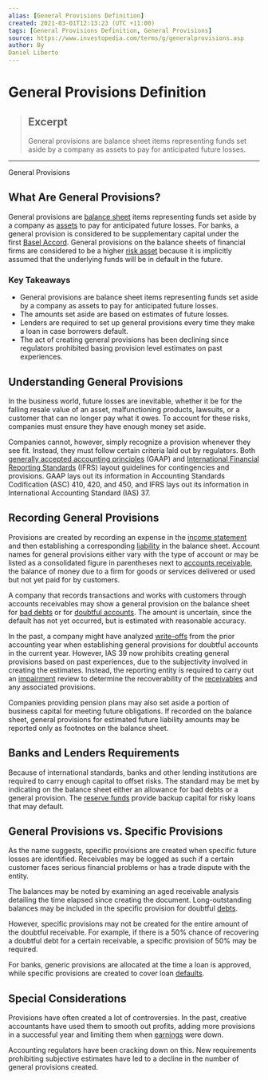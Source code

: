 ```yaml
---
alias: [General Provisions Definition]
created: 2021-03-01T12:13:23 (UTC +11:00)
tags: [General Provisions Definition, General Provisions]
source: https://www.investopedia.com/terms/g/generalprovisions.asp
author: By
Daniel Liberto
---
```


# General Provisions Definition

> ## Excerpt
> General provisions are balance sheet items representing funds set aside by a company as assets to pay for anticipated future losses.

---

General Provisions
## What Are General Provisions?

General provisions are [balance sheet](https://www.investopedia.com/terms/b/balancesheet.asp) items representing funds set aside by a company as [assets](https://www.investopedia.com/terms/a/asset.asp) to pay for anticipated future losses. For banks, a general provision is considered to be supplementary capital under the first [Basel Accord](https://www.investopedia.com/terms/b/basel_accord.asp). General provisions on the balance sheets of financial firms are considered to be a higher [risk asset](https://www.investopedia.com/terms/r/risk-asset.asp) because it is implicitly assumed that the underlying funds will be in default in the future.

### Key Takeaways

-   General provisions are balance sheet items representing funds set aside by a company as assets to pay for anticipated future losses.
-   The amounts set aside are based on estimates of future losses.
-   Lenders are required to set up general provisions every time they make a loan in case borrowers default.
-   The act of creating general provisions has been declining since regulators prohibited basing provision level estimates on past experiences.

## Understanding General Provisions

In the business world, future losses are inevitable, whether it be for the falling resale value of an asset, malfunctioning products, lawsuits, or a customer that can no longer pay what it owes. To account for these risks, companies must ensure they have enough money set aside.

Companies cannot, however, simply recognize a provision whenever they see fit. Instead, they must follow certain criteria laid out by regulators. Both [generally accepted accounting principles](https://www.investopedia.com/terms/g/gaap.asp) (GAAP) and [International Financial Reporting Standards](https://www.investopedia.com/terms/i/ifrs.asp) (IFRS) layout guidelines for contingencies and provisions. GAAP lays out its information in Accounting Standards Codification (ASC) 410, 420, and 450, and IFRS lays out its information in International Accounting Standard (IAS) 37.

## Recording General Provisions

Provisions are created by recording an expense in the [income statement](https://www.investopedia.com/terms/i/incomestatement.asp) and then establishing a corresponding [liability](https://www.investopedia.com/terms/l/liability.asp) in the balance sheet. Account names for general provisions either vary with the type of account or may be listed as a consolidated figure in parentheses next to [accounts receivable](https://www.investopedia.com/terms/a/accountsreceivable.asp), the balance of money due to a firm for goods or services delivered or used but not yet paid for by customers.

A company that records transactions and works with customers through accounts receivables may show a general provision on the balance sheet for [bad debts](https://www.investopedia.com/terms/b/baddebt.asp) or for [doubtful accounts](https://www.investopedia.com/terms/a/allowancefordoubtfulaccounts.asp). The amount is uncertain, since the default has not yet occurred, but is estimated with reasonable accuracy.

In the past, a company might have analyzed [write-offs](https://www.investopedia.com/terms/w/write-off.asp) from the prior accounting year when establishing general provisions for doubtful accounts in the current year. However, IAS 39 now prohibits creating general provisions based on past experiences, due to the subjectivity involved in creating the estimates. Instead, the reporting entity is required to carry out an [impairment](https://www.investopedia.com/terms/i/impairment.asp) review to determine the recoverability of the [receivables](https://www.investopedia.com/terms/r/receivables.asp) and any associated provisions.

Companies providing pension plans may also set aside a portion of business capital for meeting future obligations. If recorded on the balance sheet, general provisions for estimated future liability amounts may be reported only as footnotes on the balance sheet.

## Banks and Lenders Requirements

Because of international standards, banks and other lending institutions are required to carry enough capital to offset risks. The standard may be met by indicating on the balance sheet either an allowance for bad debts or a general provision. The [reserve funds](https://www.investopedia.com/terms/r/reservefund.asp) provide backup capital for risky loans that may default.

## General Provisions vs. Specific Provisions

As the name suggests, specific provisions are created when specific future losses are identified. Receivables may be logged as such if a certain customer faces serious financial problems or has a trade dispute with the entity.

The balances may be noted by examining an aged receivable analysis detailing the time elapsed since creating the document. Long-outstanding balances may be included in the specific provision for doubtful [debts](https://www.investopedia.com/terms/d/debt.asp).

However, specific provisions may not be created for the entire amount of the doubtful receivable. For example, if there is a 50% chance of recovering a doubtful debt for a certain receivable, a specific provision of 50% may be required.

For banks, generic provisions are allocated at the time a loan is approved, while specific provisions are created to cover loan [defaults](https://www.investopedia.com/terms/d/default2.asp).

## Special Considerations

Provisions have often created a lot of controversies. In the past, creative accountants have used them to smooth out profits, adding more provisions in a successful year and limiting them when [earnings](https://www.investopedia.com/terms/e/earnings.asp) were down.

Accounting regulators have been cracking down on this. New requirements prohibiting subjective estimates have led to a decline in the number of general provisions created.
